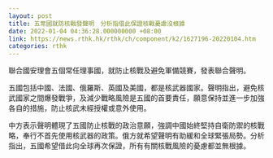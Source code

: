 ```yaml
---
layout: post
title: 五常國就防核戰發聲明　分析指借此保證核戰憂慮沒根據
date: 2022-01-04 04:36:28.000000000 +08:00
link: https://news.rthk.hk/rthk/ch/component/k2/1627196-20220104.htm
categories: rthk
---
```


聯合國安理會五個常任理事國，就防止核戰及避免軍備競賽，發表聯合聲明。

五國包括中國、法國、俄羅斯、英國及美國，都是核武器國家。聲明指出，避免核武國家之間爆發戰爭，及減少戰略風險是五國的首要責任，願意保持並進一步加強各自的措施，防止核武未經授權或意外使用。

中方表示聲明體現了五國防止核戰的政治意願，強調中國始終堅持自衛防禦的核戰略，奉行不首先使用核武器的政策。俄方就希望聲明有助緩和全球緊張局勢。分析指出，五國希望借此向全球再次保證，所有有關核戰風險的憂慮都並無根據。
